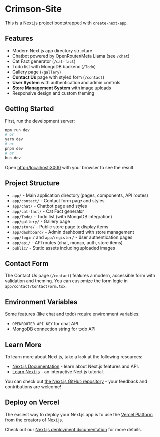 # Crimson-Site

This is a [Next.js](https://nextjs.org) project bootstrapped with [`create-next-app`](https://nextjs.org/docs/app/api-reference/cli/create-next-app).

## Features

- Modern Next.js app directory structure
- Chatbot powered by OpenRouter/Meta Llama (see `/chat`)
- Cat Fact generator (`/cat-fact`)
- Todo list with MongoDB backend (`/Todo`)
- Gallery page (`/gallery`)
- **Contact Us** page with styled form (`/contact`)
- **User System** with authentication and admin controls
- **Store Management System** with image uploads
- Responsive design and custom theming

## Getting Started

First, run the development server:

```bash
npm run dev
# or
yarn dev
# or
pnpm dev
# or
bun dev
```

Open [http://localhost:3000](http://localhost:3000) with your browser to see the result.

## Project Structure

- `app/` - Main application directory (pages, components, API routes)
- `app/contact/` - Contact form page and styles
- `app/chat/` - Chatbot page and styles
- `app/cat-fact/` - Cat Fact generator
- `app/Todo/` - Todo list (with MongoDB integration)
- `app/gallery/` - Gallery page
- `app/store/` - Public store page to display items
- `app/dashboard/` - Admin dashboard with store management
- `app/login/` and `app/register/` - User authentication pages
- `app/api/` - API routes (chat, mongo, auth, store items)
- `public/` - Static assets including uploaded images

## Contact Form

The Contact Us page (`/contact`) features a modern, accessible form with validation and theming. You can customize the form logic in `app/contact/ContactForm.tsx`.

## Environment Variables

Some features (like chat and todo) require environment variables:

- `OPENROUTER_API_KEY` for chat API
- MongoDB connection string for todo API

## Learn More

To learn more about Next.js, take a look at the following resources:

- [Next.js Documentation](https://nextjs.org/docs) - learn about Next.js features and API.
- [Learn Next.js](https://nextjs.org/learn) - an interactive Next.js tutorial.

You can check out [the Next.js GitHub repository](https://github.com/vercel/next.js) - your feedback and contributions are welcome!

## Deploy on Vercel

The easiest way to deploy your Next.js app is to use the [Vercel Platform](https://vercel.com/new?utm_medium=default-template&filter=next.js&utm_source=create-next-app&utm_campaign=create-next-app-readme) from the creators of Next.js.

Check out our [Next.js deployment documentation](https://nextjs.org/docs/app/building-your-application/deploying) for more details.
